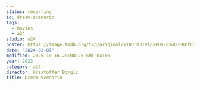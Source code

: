 ```yaml
---
status: recurring
id: dream-scenario
tags:
  - movies
  - a24
studio: a24
poster: https://image.tmdb.org/t/p/original/kTUJ3s3IVlpsFUIEo5uQ3EKFfCO.jpg
date: "2024-02-07"
modified: 2025-10-16 20:08:25 GMT-04:00
year: 2023
category: a24
director: Kristoffer Borgli
title: Dream Scenario
---
```

